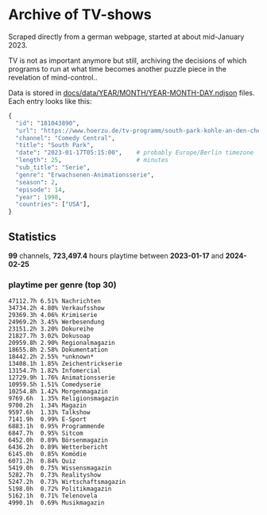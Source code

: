 # Archive of TV-shows

Scraped directly from a german webpage, started at about mid-January 2023.

TV is not as important anymore but still, archiving the decisions of which programs to run at what time
becomes another puzzle piece in the revelation of mind-control.. 

Data is stored in [docs/data/YEAR/MONTH/YEAR-MONTH-DAY.ndjson](docs/data/) files. 
Each entry looks like this:

```python
{
  "id": "181043890", 
  "url": "https://www.hoerzu.de/tv-programm/south-park-kohle-an-den-chefkoch/bid_181043890/", 
  "channel": "Comedy Central", 
  "title": "South Park", 
  "date": "2023-01-17T05:15:00",    # probably Europe/Berlin timezone 
  "length": 25,                     # minutes 
  "sub_title": "Serie", 
  "genre": "Erwachsenen-Animationsserie", 
  "season": 2, 
  "episode": 14, 
  "year": 1998, 
  "countries": ["USA"],
}
```

## Statistics

**99** channels, **723,497.4** hours playtime between **2023-01-17** and **2024-02-25**


### playtime per genre (top 30)

    47112.7h 6.51% Nachrichten
    34734.2h 4.80% Verkaufsshow
    29369.3h 4.06% Krimiserie
    24969.2h 3.45% Werbesendung
    23151.2h 3.20% Dokureihe
    21827.7h 3.02% Dokusoap
    20959.8h 2.90% Regionalmagazin
    18655.8h 2.58% Dokumentation
    18442.2h 2.55% *unknown*
    13408.1h 1.85% Zeichentrickserie
    13154.7h 1.82% Infomercial
    12729.9h 1.76% Animationsserie
    10959.5h 1.51% Comedyserie
    10254.8h 1.42% Morgenmagazin
    9769.6h  1.35% Religionsmagazin
    9700.2h  1.34% Magazin
    9597.6h  1.33% Talkshow
    7141.9h  0.99% E-Sport
    6883.1h  0.95% Programmende
    6847.7h  0.95% Sitcom
    6452.0h  0.89% Börsenmagazin
    6436.2h  0.89% Wetterbericht
    6145.0h  0.85% Komödie
    6071.2h  0.84% Quiz
    5419.0h  0.75% Wissensmagazin
    5282.7h  0.73% Realityshow
    5247.2h  0.73% Wirtschaftsmagazin
    5198.0h  0.72% Politikmagazin
    5162.1h  0.71% Telenovela
    4990.1h  0.69% Musikmagazin
